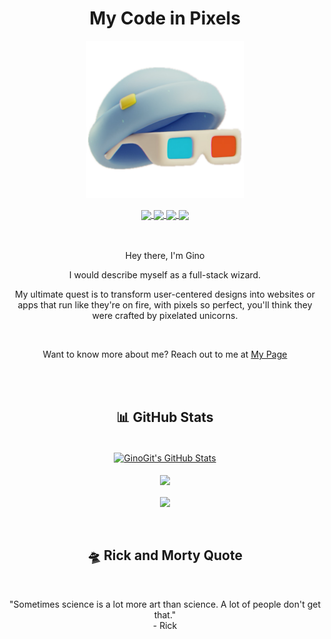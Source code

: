 <!-- Header -->
<h1 align="center">My Code in Pixels</h1>
<div align="center">
  <img src="https://github.com/GinoGits/GinoGits/blob/main/Assets/GinoGit.png?raw=true" align="center" style="width: 50%;" />
</div>


<!-- Social badges -->
<div align="center">
  <br>
  <a href="https://twitter.com/GinoGit">
    <img src="https://github.com/GinoGits/GinoGits/blob/main/Assets/twitter.png?raw=true" align="center" style="width: 5%;" />
  </a>
  <a href="https://www.linkedin.com/in/GinoGit/">
    <img src="https://github.com/GinoGits/GinoGits/blob/main/Assets/linkedin.png?raw=true" align="center" style="width: 5%;" />
  </a>
   <a href="https://open.spotify.com/user/31gjx5fqutqs43vstcqw6nv7pmva?si=f0975b130e584c5f">
    <img src="https://github.com/GinoGits/GinoGits/blob/main/Assets/spotify.png?raw=true" align="center" style="width: 5%;" />
  </a>
   <a href="https://www.youtube.com/watch?v=dQw4w9WgXcQ">
    <img src="https://github.com/GinoGits/GinoGits/blob/main/Assets/web.png?raw=true" align="center" style="width: 5%;" />
  </a>
</div>


<!-- Introduction -->
<div align="center">
  <br>
  <br>
  <p>Hey there, I'm Gino</p>
  <p>I would describe myself as a full-stack wizard.</p>
  <p>My ultimate quest is to transform user-centered designs into websites or apps that run like they're on fire, with pixels so perfect, you'll think they were crafted by pixelated unicorns.</p>
  <br>
  <p>Want to know more about me? Reach out to me at <a href="https://www.ginogit.com">My Page</a></p>
</div>


<!-- GitHub Stats -->
<div align="center">
  <br>
 <div align="center">
  <br>
  <h2>📊 GitHub Stats</h2>
  <br>
  <a href="https://github.com/GinoGits">
      <img align="center" src="https://github-readme-stats.vercel.app/api?username=GinoGits&theme=dracula&show_icons=true&hide_border=false&count_private=true" alt="GinoGit's GitHub Stats" />
    </a>
    <br>
    <br>
    <a href="https://github.com/GinoGits">
      <img align="center" src="https://github-readme-streak-stats.herokuapp.com/?user=GinoGits&theme=dracula&hide_border=false" />
    </a>
    <br>
    <br>
   <a href="https://github.com/GinoGits">
  <img align="center" src="https://github-readme-stats.vercel.app/api/top-langs/?username=GinoGits&theme=dracula&hide_border=false" />
</a>
<br>
<br>
</div>


<!-- Rick and Morty Quote -->
<div align="center">
  <br>
  <h2>🛸 Rick and Morty Quote</h2>
  <br>
  <p>"Sometimes science is a lot more art than science. A lot of people don't get that."<br>- Rick</p>
  <br>
</div>
